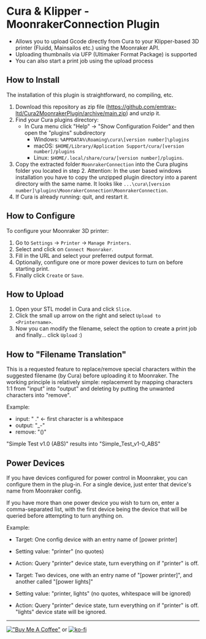 # Cura & Klipper - MoonrakerConnection Plugin
- Allows you to upload Gcode directly from Cura to your Klipper-based 3D printer (Fluidd, Mainsailos etc.) using the Moonraker API.
- Uploading thumbnails via UFP (Ultimaker Format Package) is supported
- You can also start a print job using the upload process

## How to Install
The installation of this plugin is straightforward, no compiling, etc.

1. Download this repository as zip file (https://github.com/emtrax-ltd/Cura2MoonrakerPlugin/archive/main.zip) and unzip it.
2. Find your Cura plugins directory:
   * In Cura menu click "Help" -> "Show Configuration Folder" and then open the "plugins" subdirectory
     * Windows: `%APPDATA%\Roaming\cura\[version number]\plugins`
     * macOS: `$HOME/Library/Application Support/cura/[version number]/plugins`
     * Linux: `$HOME/.local/share/cura/[version number]/plugins`.
3. Copy the extracted folder `MoonrakerConnection` into the Cura plugins folder you located in step 2. Attention: In the user based windows installation you have to copy the unzipped plugin directory into a parent directory with the same name. It looks like `...\cura\[version number]\plugins\MoonrakerConnection\MoonrakerConnection`.
4. If Cura is already running: quit, and restart it.

## How to Configure
To configure your Moonraker 3D printer:
1. Go to `Settings` -> `Printer` -> `Manage Printers`.
2. Select <Your Printername> and click on `Connect Moonraker`.
3. Fill in the URL and select your preferred output format.
4. Optionally, configure one or more power devices to turn on before starting print.
5. Finally click `Create` or `Save`.

## How to Upload
1. Open your STL model in Cura and click `Slice`.
2. Click the small up arrow on the right and select `Upload to <Printername>`.
3. Now you can modify the filename, select the option to create a print job and finally... click `Upload` :)
  
## How to "Filename Translation"
This is a requested feature to replace/remove special characters within the suggested filename (by Cura) before uploading it to Moonraker. The working principle is relatively simple: replacement by mapping characters 1:1 from "input" into "output" and deleting by putting the unwanted characters into "remove".

Example:
  - input: " ."  <- first character is a whitespace
  - output: "_-"
  - remove: "()"

  "Simple Test v1.0 (ABS)" results into "Simple_Test_v1-0_ABS"

## Power Devices
If you have devices configured for power control in Moonraker, you can configure them in 
the plug-in. For a single device, just enter that device's name from Moonraker config.

If you have more than one power device you wish to turn on, enter a comma-separated list,
with the first device being the device that will be queried before attempting to turn anything on.

Example:
 - Target: One config device with an entry name of [power printer]
 - Setting value: "printer" (no quotes)
 - Action: Query "printer" device state, turn everything on if "printer" is off.
 
 - Target: Two devices, one with an entry name of "[power printer]", and another called "[power lights]"
 - Setting value: "printer, lights" (no quotes, whitespace will be ignored)
 - Action: Query "printer" device state, turn everything on if "printer" is off. "lights" device
   state will be ignored.

----

[!["Buy Me A Coffee"](https://www.buymeacoffee.com/assets/img/custom_images/orange_img.png)](https://www.buymeacoffee.com/emtrax)
    or
[![ko-fi](https://ko-fi.com/img/githubbutton_sm.svg)](https://ko-fi.com/emtrax)

